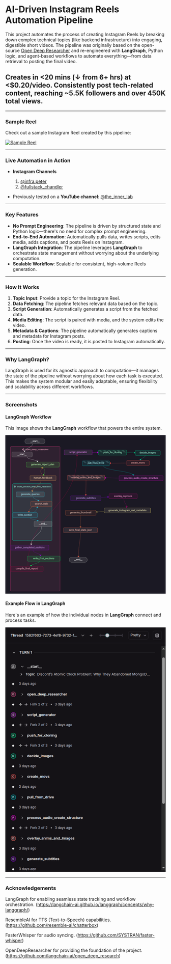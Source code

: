 # AI-Driven Instagram Reels Automation Pipeline

This project automates the process of creating Instagram Reels by breaking down complex technical topics (like backend infrastructure) into engaging, digestible short videos. The pipeline was originally based on the open-source [Open Deep Researcher](https://github.com/langchain-ai/open_deep_research) and re-engineered with **LangGraph**, Python logic, and agent-based workflows to automate everything—from data retrieval to posting the final video.

## Creates  in <20 mins (↓ from 6+ hrs) at <$0.20/video. Consistently post tech-related content, reaching ~5.5K followers and over 450K total views.

---

### Sample Reel
Check out a sample Instagram Reel created by this pipeline:

[![Sample Reel](https://img.youtube.com/vi/YokpEpbh5Fo/maxresdefault.jpg)](https://youtube.com/shorts/YokpEpbh5Fo?feature=share)

---

### Live Automation in Action

- **Instagram Channels**
  1. [@infra.peter](https://www.instagram.com/infra.peter/)  
  2. [@fullstack_chandler](https://www.instagram.com/fullstack_chandler/)  


- Previously tested on a **YouTube channel**: [@the_inner_lab](https://www.youtube.com/@the_inner_lab/shorts)

---

### Key Features

- **No Prompt Engineering**: The pipeline is driven by structured state and Python logic—there's no need for complex prompt engineering.
- **End-to-End Automation**: Automatically pulls data, writes scripts, edits media, adds captions, and posts Reels on Instagram.
- **LangGraph Integration**: The pipeline leverages **LangGraph** to orchestrate state management without worrying about the underlying computation.
- **Scalable Workflow**: Scalable for consistent, high-volume Reels generation.

---

### How It Works

1. **Topic Input**: Provide a topic for the Instagram Reel.
2. **Data Fetching**: The pipeline fetches relevant data based on the topic.
3. **Script Generation**: Automatically generates a script from the fetched data.
4. **Media Editing**: The script is paired with media, and the system edits the video.
5. **Metadata & Captions**: The pipeline automatically generates captions and metadata for Instagram posts.
6. **Posting**: Once the video is ready, it is posted to Instagram automatically.

---

### Why LangGraph?

LangGraph is used for its agnostic approach to computation—it manages the state of the pipeline without worrying about how each task is executed. This makes the system modular and easily adaptable, ensuring flexibility and scalability across different workflows.

---

### Screenshots

#### LangGraph Workflow

This image shows the **LangGraph** workflow that powers the entire system.

![LangGraph Workflow](assets/infra_peter.png)

#### Example Flow in LangGraph

Here's an example of how the individual nodes in **LangGraph** connect and process tasks.

![LangGraph Example Flow](assets/infra_peter_example_flow.png)

---

### Acknowledgements
LangGraph for enabling seamless state tracking and workflow orchestration. (https://langchain-ai.github.io/langgraph/concepts/why-langgraph/)

ResembleAI for TTS (Text-to-Speech) capabilities. (https://github.com/resemble-ai/chatterbox)

FasterWhisper for audio syncing. (https://github.com/SYSTRAN/faster-whisper)

OpenDeepResearcher for providing the foundation of the project. (https://github.com/langchain-ai/open_deep_research)


